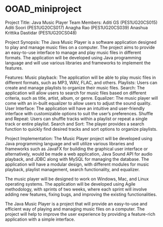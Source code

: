 # OOAD_miniproject
Project Title: Java Music Player
Team Members:
Aditi GS (PES1UG20CS015) 
Aditi Soori (PES1UG20CS017) 
Anagha Rao (PES1UG20CS039) 
Anashua Krittika Dastidar (PES1UG20CS048) 


Project Synopsis:
The Java Music Player is a software application designed to play and manage music files on a computer. The project aims to provide an easy-to-use interface to manage and play music files in different formats. The application will be developed using Java programming language and will use various libraries and frameworks to implement the features.

Features:
Music playback: The application will be able to play music files in different formats, such as MP3, WAV, FLAC, and others.
Playlists: Users can create and manage playlists to organize their music files.
Search: The application will allow users to search for music files based on different criteria, such as title, artist, album, or genre.
Equalizer: The music player will come with an in-built equalizer to allow users to adjust the sound quality.
User Interface: The application will have an intuitive and user-friendly interface with customizable options to suit the user’s preferences.
Shuffle and Repeat: Users can shuffle tracks within a playlist or repeat a single track or entire playlist.
Search and Sort: The player provides a search function to quickly find desired tracks and sort options to organize playlists.


Project Implementation:
The Music Player project will be developed using Java programming language and will utilize various libraries and frameworks such as JavaFX for building the graphical user interface or alternatively, would be made a web application, Java Sound API for audio playback, and JDBC along with MySQL for managing the database. The application will have a modular design, with different modules for music playback, playlist management, search functionality, and equalizer.

The music player will be designed to work on Windows, Mac, and Linux operating systems. The application will be developed using Agile methodology, with sprints of two weeks, where each sprint will involve adding new features, fixing bugs, and improving the existing functionalities.

The Java Music Player is a project that will provide an easy-to-use and efficient way of playing and managing music files on a computer. The project will help to improve the user experience by providing a feature-rich application with a simple interface.



